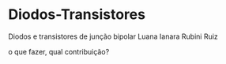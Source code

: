 # Diodos-Transistores

Diodos e transistores de junção bipolar
Luana Ianara Rubini Ruiz

o que fazer, qual contribuição?

